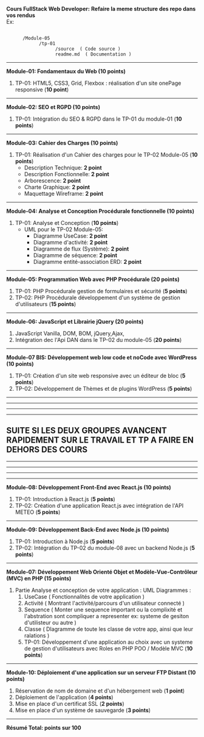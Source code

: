 **Cours FullStack Web Developer:**
**Refaire la meme structure des repo dans vos rendus**  
Ex: 

```  
      
      /Module-05
            /tp-01
                  /source  ( Code source )  
                  readme.md  ( Documentation )  
```

---

**Module-01: Fondamentaux du Web (10 points)**
1. TP-01: HTML5, CSS3, Grid, Flexbox : réalisation d'un site onePage responsive (**10 point**)


---

**Module-02: SEO et RGPD (10 points)**
1. TP-01: Intégration du SEO & RGPD dans le TP-01 du module-01 (**10 points**)

---

**Module-03: Cahier des Charges (10 points)**
1. TP-01: Réalisation d'un Cahier des charges pour le TP-02 Module-05 (**10 points**)
   - Description Technique: **2 point**
   - Description Fonctionnelle: **2 point**
   - Arborescence: **2 point**
   - Charte Graphique: **2 point**
   - Maquettage Wireframe: **2 point**

---

**Module-04: Analyse et Conception Procédurale fonctionnelle (10 points)**
1. TP-01: Analyse et Conception (**10 points**)
   - UML pour le TP-02 Module-05:
     - Diagramme UseCase: **2 point**
     - Diagramme d'activité: **2 point**
     - Diagramme de flux (Système): **2 point**
     - Diagramme de séquence: **2 point**
     - Diagramme entité-association ERD: **2 point**

---

**Module-05: Programmation Web avec PHP Procédurale (20 points)**
1. TP-01: PHP Procédurale gestion de formulaires et sécurité (**5 points**)
2. TP-02: PHP Procédurale développement d'un système de gestion d'utilisateurs  (**15 points**)


---

**Module-06: JavaScript et Librairie jQuery (20 points)**
1. JavaScript Vanilla, DOM, BOM, jQuery,Ajax,
2. Intégration dec l'Api DAN dans le TP-02 du module-05 (**20 points**)

---


**Module-07 BIS: Développement web low code et noCode avec WordPress (10 points)**
1. TP-01: Création d'un site web responsive avec un éditeur de bloc (**5 points**)
2. TP-02: Développement de Thèmes et de plugins WordPress (**5 points**)

---  
---  
---  
---         

## SUITE SI LES DEUX GROUPES AVANCENT RAPIDEMENT SUR LE TRAVAIL ET TP A FAIRE EN DEHORS DES COURS

---  
---  
---  
---       




**Module-08: Développement Front-End avec React.js (10 points)**
1. TP-01: Introduction à React.js (**5 points**)
2. TP-02: Création d'une application React.js avec intégration de l'API METEO (**5 points**)


---

**Module-09: Développement Back-End avec Node.js (10 points)**
1. TP-01: Introduction à Node.js (**5 points**)
2. TP-02: Intégration du TP-02 du module-08 avec un backend Node.js (**5 points**)


---

**Module-07: Développement Web Orienté Objet et Modèle-Vue-Contrôleur (MVC) en PHP (15 points)**
1. Partie Analyse et conception de votre application :
   UML Diagrammes :
   1. UseCase ( Fonctionnalités de votre application )
   2. Activité ( Montrant l'activité/parcours d'un utilisateur connecté )
   3. Sequence ( Monter une sequence important ou la complixité et l'abstration sont compliquer a representer ex: systeme de gesiton d'utilisteur ou autre )
   4. Classe ( DIagramme de toute les classe de votre app, ainsi que leur ralations )
   5. TP-01: Développement d'une application au choix avec un systeme de gestion d'utilisateurs avec Roles en PHP POO / Modèle MVC  (**10 points**)

---




**Module-10: Déploiement d'une application sur un serveur FTP Distant (10 points)**
1. Réservation de nom de domaine et d'un hébergement web (**1 point**)
2. Déploiement de l'application (**4 points**)
3. Mise en place d'un certificat SSL (**2 points**)
4. Mise en place d'un système de sauvegarde (**3 points**)

---

**Résumé Total: points sur 100**
